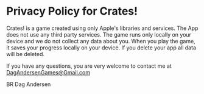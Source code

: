 # Privacy Policy for Crates!

Crates! is a game created using only Apple's libraries and services. The App does not use any third party services.
The game runs only locally on your device and we do not collect any data about you.
When you play the game, it saves your progress locally on your device. If you delete your app all data will be deleted.

If you have any questions, you are very welcome to contact me at DagAndersenGames@Gmail.com

BR 
Dag Andersen
